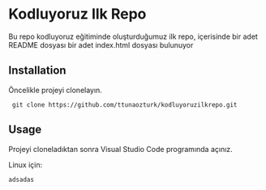 # Kodluyoruz Ilk Repo
Bu repo kodluyoruz eğitiminde oluşturduğumuz ilk repo, içerisinde bir adet README dosyası bir adet index.html dosyası bulunuyor


## Installation
Öncelikle projeyi clonelayın.

```  git clone https://github.com/ttunaozturk/kodluyoruzilkrepo.git ```


## Usage
Projeyi cloneladıktan sonra Visual Studio Code programında açınız.

Linux için:

 ` adsadas `
